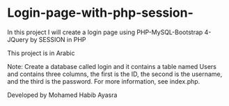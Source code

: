 # Login-page-with-php-session-
In this project I will create a login page using PHP-MySQL-Bootstrap 4-JQuery by SESSION in PHP

This project is in Arabic

Note: Create a database called login and it contains a table named Users and contains three columns, the first is the ID, the second is the username, and the third is the password. For more information, see index.php.

Developed by Mohamed Habib Ayasra
